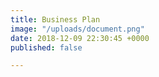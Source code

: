 ```yaml
---
title: Business Plan
image: "/uploads/document.png"
date: 2018-12-09 22:30:45 +0000
published: false

---
```

